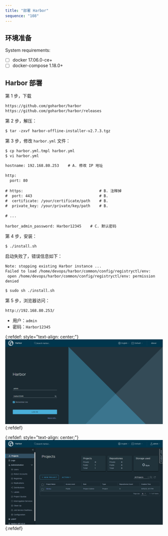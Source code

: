 ```yaml
---
title: "部署 Harbor"
sequence: "108"
---
```


## 环境准备

System requirements:

- [ ] docker 17.06.0-ce+
- [ ] docker-compose 1.18.0+

## Harbor 部署

第 1 步，下载

```text
https://github.com/goharbor/harbor
https://github.com/goharbor/harbor/releases
```

第 2 步，解压：

```text
$ tar -zxvf harbor-offline-installer-v2.7.3.tgz
```

第 3 步，修改 `harbor.yml` 文件：

```text
$ cp harbor.yml.tmpl harbor.yml
$ vi harbor.yml
```

```text
hostname: 192.168.80.253    # A. 修改 IP 地址

http:
  port: 80

# https:                                  # B. 注释掉
#  port: 443                              # B.
#  certificate: /your/certificate/path    # B.
#  private_key: /your/private/key/path    # B.

# ...

harbor_admin_password: Harbor12345    # C. 默认密码
```

第 4 步，安装：

```text
$ ./install.sh
```

启动失败了，错误信息如下：

```text
Note: stopping existing Harbor instance ...
Failed to load /home/devops/harbor/common/config/registryctl/env:
 open /home/devops/harbor/common/config/registryctl/env: permission denied
```

```text
$ sudo sh ./install.sh
```

第 5 步，浏览器访问：

```text
http://192.168.80.253/
```

- 用户：`admin`
- 密码：`Harbor12345`

{:refdef: style="text-align: center;"}
![](/assets/images/devops/harbor/harbor-001-login.png)
{:refdef}

{:refdef: style="text-align: center;"}
![](/assets/images/devops/harbor/harbor-002-projects.png)
{:refdef}
